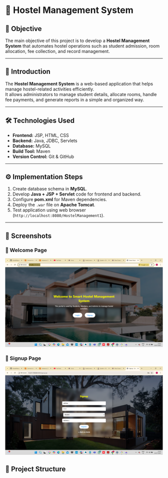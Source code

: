 # 🏨 Hostel Management System

## 📌 Objective
The main objective of this project is to develop a **Hostel Management System** that automates hostel operations such as student admission, room allocation, fee collection, and record management.

---

## 📖 Introduction
The **Hostel Management System** is a web-based application that helps manage hostel-related activities efficiently.  
It allows administrators to manage student details, allocate rooms, handle fee payments, and generate reports in a simple and organized way.

---

## 🛠️ Technologies Used
- **Frontend:** JSP, HTML, CSS  
- **Backend:** Java, JDBC, Servlets  
- **Database:** MySQL  
- **Build Tool:** Maven  
- **Version Control:** Git & GitHub  

---

## ⚙️ Implementation Steps
1. Create database schema in **MySQL**.  
2. Develop **Java + JSP + Servlet** code for frontend and backend.  
3. Configure **pom.xml** for Maven dependencies.  
4. Deploy the `.war` file on **Apache Tomcat**.  
5. Test application using web browser (`http://localhost:8080/HostelManagement1`).  

---
## 📸 Screenshots

### 👋 Welcome Page
![Welcome Page](https://github.com/vaibhaoy19/HostelManagment1/blob/master/Screenshots/Welcome%20Page.png)

### 📝 Signup Page
![Signup Page](https://github.com/vaibhaoy19/HostelManagment1/blob/master/Screenshots/Login%20Page.png)
 

## 📂 Project Structure
